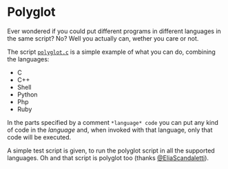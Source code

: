 # Polyglot
Ever wondered if you could put different programs in different languages in the same script? No? Well you actually can, wether you care or not.

The script [`polyglot.c`](polyglot.c) is a simple example of what you can do, combining the languages:
- C
- C++
- Shell
- Python
- Php
- Ruby

In the parts specified by a comment `*language* code` you can put any kind of code in the *language* and, when invoked with that language, only that code will be executed.

A simple test script is given, to run the polyglot script in all the supported languages. Oh and that script is polyglot too (thanks [@EliaScandaletti](https://github.com/EliaScandaletti)).
